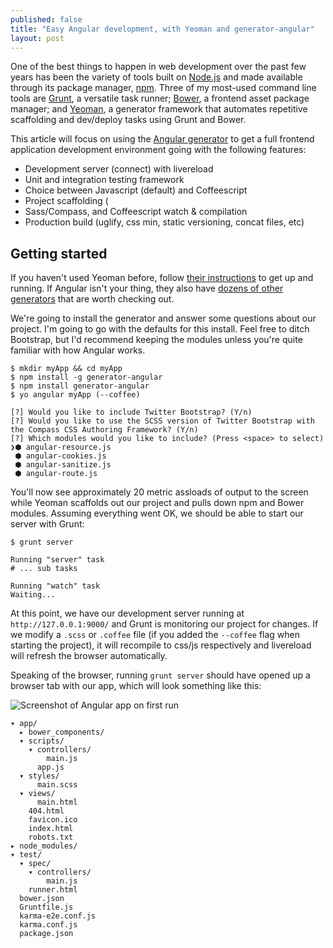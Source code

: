 ```yaml
---
published: false
title: "Easy Angular development, with Yeoman and generator-angular"
layout: post
---
```


One of the best things to happen in web development over the past few years has been the variety of tools built on [Node.js][1001] and made available through its package manager, [npm][1000]. Three of my most-used command line tools are [Grunt][0], a versatile task runner; [Bower][1], a frontend asset package manager; and [Yeoman][2], a generator framework that automates repetitive scaffolding and dev/deploy tasks using Grunt and Bower.

This article will focus on using the [Angular generator][3] to get a full frontend application development environment going with the following features:

- Development server (connect) with livereload
- Unit and integration testing framework
- Choice between Javascript (default) and Coffeescript
- Project scaffolding (
- Sass/Compass, and Coffeescript watch & compilation
- Production build (uglify, css min, static versioning, concat files, etc)

## Getting started

If you haven't used Yeoman before, follow [their instructions][4] to get up and running. If Angular isn't your thing, they also have [dozens of other generators][5] that are worth checking out.

We're going to install the generator and answer some questions about our project. I'm going to go with the defaults for this install. Feel free to ditch Bootstrap, but I'd recommend keeping the modules unless you're quite familiar with how Angular works.

```shell
$ mkdir myApp && cd myApp
$ npm install -g generator-angular
$ npm install generator-angular
$ yo angular myApp (--coffee)

[?] Would you like to include Twitter Bootstrap? (Y/n)
[?] Would you like to use the SCSS version of Twitter Bootstrap with the Compass CSS Authoring Framework? (Y/n)
[?] Which modules would you like to include? (Press <space> to select)
❯⬢ angular-resource.js
 ⬢ angular-cookies.js
 ⬢ angular-sanitize.js
 ⬢ angular-route.js
```
You'll now see approximately 20 metric assloads of output to the screen while Yeoman scaffolds out our project and pulls down npm and Bower modules. Assuming everything went OK, we should be able to start our server with Grunt:

    $ grunt server
    
    Running "server" task
    # ... sub tasks
    
    Running "watch" task
    Waiting...

At this point, we have our development server running at `http://127.0.0.1:9000/` and Grunt is monitoring our project for changes. If we modify a `.scss` or `.coffee` file (if you added the `--coffee` flag when starting the project), it will recompile to css/js respectively and livereload will refresh the browser automatically.

Speaking of the browser, running `grunt server` should have opened up a browser tab with our app, which will look something like this:

![Screenshot of Angular app on first run](/media/ng-generator-1.png)

```
▾ app/
  ▸ bower_components/
  ▾ scripts/
    ▾ controllers/
        main.js
      app.js
  ▾ styles/
      main.scss
  ▾ views/
      main.html
    404.html
    favicon.ico
    index.html
    robots.txt
▸ node_modules/
▾ test/
  ▾ spec/
    ▾ controllers/
        main.js
    runner.html
  bower.json
  Gruntfile.js
  karma-e2e.conf.js
  karma.conf.js
  package.json
```



[1000]: https://npmjs.org/
[1001]: http://nodejs.org/
[0]: http://gruntjs.com/
[1]: http://bower.io/
[2]: http://yeoman.io/
[3]: https://github.com/yeoman/generator-angular
[4]: http://yeoman.io/gettingstarted.html
[5]: http://yeoman.io/community-generators.html